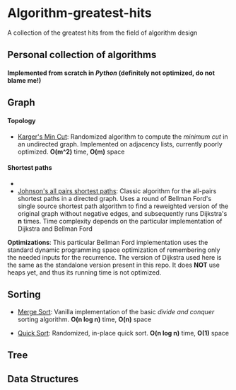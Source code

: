 # Algorithm-greatest-hits

A collection of the greatest hits from the field of algorithm design

## Personal collection of algorithms
#### Implemented from scratch in _Python_ (definitely **not** optimized, do not blame me!)

## Graph 

#### Topology

* [Karger's Min Cut](https://github.com/Zymrael/Algorithm-greatest-hits/blob/master/graph%20algorithms/Karger's%20min%20cut.py):
  Randomized algorithm to compute the _minimum cut_ in an undirected graph. Implemented on adjacency lists, currently poorly optimized. **O(m^2)** time, **O(m)** space
  
#### Shortest paths

* 
* [Johnson's all pairs shortest paths](https://github.com/Zymrael/Algorithm-greatest-hits/blob/master/graph%20algorithms/Johnson's%20APSP/Johnson's.py): Classic algorithm for the all-pairs shortest paths in a directed graph. Uses a round of Bellman Ford's single source shortest path algorithm to find a reweighted version of the original graph without negative edges, and subsequently runs Dijkstra's **n** times. Time complexity depends on the particular implementation of Dijkstra and Bellman Ford

**Optimizations**: This particular Bellman Ford implementation uses the standard dynamic programming space optimization of remembering only the needed inputs for the recurrence. The version of Dijkstra used here is the same as the standalone version present in this repo. It does **NOT** use heaps yet, and thus its running time is not optimized. 

## Sorting

* [Merge Sort](https://github.com/Zymrael/Algorithm-greatest-hits/blob/master/sorting/MergeSort.py): Vanilla implementation of the basic _divide and conquer_ sorting algorithm. **O(n log n)** time, **O(n)** space 

* [Quick Sort](https://github.com/Zymrael/Algorithm-greatest-hits/blob/master/sorting/QuickSort.py): Randomized, in-place quick sort. **O(n log n)** time, **O(1)** space  

## Tree

## Data Structures
